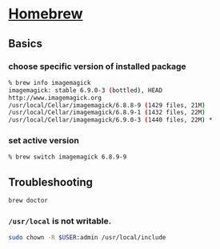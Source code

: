 # [Homebrew](http://brew.sh)

## Basics

### choose specific version of installed package

```bash
% brew info imagemagick
imagemagick: stable 6.9.0-3 (bottled), HEAD
http://www.imagemagick.org
/usr/local/Cellar/imagemagick/6.8.8-9 (1429 files, 21M)
/usr/local/Cellar/imagemagick/6.8.9-1 (1432 files, 22M)
/usr/local/Cellar/imagemagick/6.9.0-3 (1440 files, 22M) *
```

### set active version

```bash
% brew switch imagemagick 6.8.9-9
```

## Troubleshooting

```sh
brew doctor
```

### `/usr/local` is not writable.

```sh
sudo chown -R $USER:admin /usr/local/include
```
